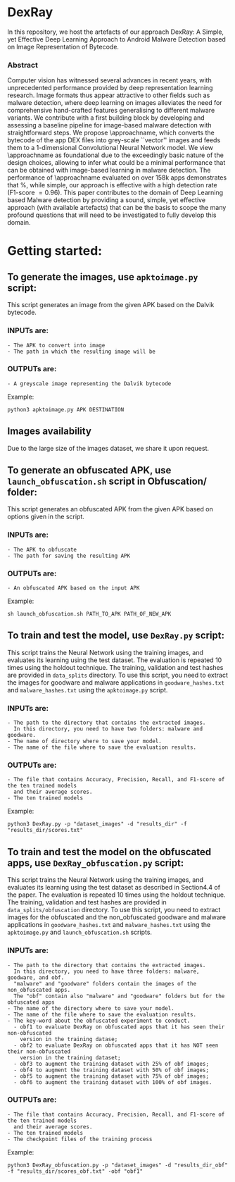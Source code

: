 # DexRay
In this repository, we host the artefacts of our approach DexRay: A Simple, yet Effective Deep Learning Approach to Android Malware Detection based on Image Representation of Bytecode.

### Abstract
Computer vision has witnessed several advances in recent years, with unprecedented performance provided by deep representation learning research. Image formats thus appear attractive to other fields such as malware detection, where deep learning on images alleviates the need for comprehensive hand-crafted features generalising to different malware variants. We contribute with a first building block by developing and assessing a baseline pipeline for image-based malware detection with straightforward steps. We propose \approachname, which converts the bytecode of the app DEX files into grey-scale ``vector'' images and feeds them to a 1-dimensional Convolutional Neural Network model. We view \approachname as foundational due to the exceedingly basic nature of the design choices, allowing to infer what could be a minimal performance that can be obtained with image-based learning in malware detection. The performance of \approachname evaluated on over 158k apps 
demonstrates that %, while simple, our approach is effective with a high detection rate (F1-score $=0.96$). This paper contributes to the domain of Deep Learning based Malware detection by providing a sound, simple, yet effective approach (with available artefacts) that can be the basis to scope the many profound questions that will need to be investigated to fully develop this domain.

# Getting started:
## To generate the images, use ``apktoimage.py`` script:
This script generates an image from the given APK based on the Dalvik bytecode.

### INPUTs are: 
    - The APK to convert into image
    - The path in which the resulting image will be
### OUTPUTs are:
    - A greyscale image representing the Dalvik bytecode

Example: 

```python3 apktoimage.py APK DESTINATION ```

## Images availability

Due to the large size of the images dataset, we share it upon request.

## To generate an obfuscated APK, use ``launch_obfuscation.sh`` script in Obfuscation/ folder:
This script generates an obfuscated APK from the given APK based on options given in the script.

### INPUTs are: 
    - The APK to obfuscate
    - The path for saving the resulting APK
### OUTPUTs are:
    - An obfuscated APK based on the input APK

Example: 

```sh launch_obfuscation.sh PATH_TO_APK PATH_OF_NEW_APK```

## To train and test the model, use ``DexRay.py`` script:
This script trains the Neural Network using the training images, and evaluates its learning using the test dataset.
The evaluation is repeated 10 times using the holdout technique.
The training, validation and test hashes are provided in `data_splits` directory.
To use this script, you need to extract the images for goodware and malware applications in `goodware_hashes.txt` and `malware_hashes.txt` using the `apktoimage.py` script.


### INPUTs are: 

    - The path to the directory that contains the extracted images. 
      In this directory, you need to have two folders: malware and goodware.
    - The name of directory where to save your model.
    - The name of the file where to save the evaluation results.

### OUTPUTs are:
    - The file that contains Accuracy, Precision, Recall, and F1-score of the ten trained models
      and their average scores.
    - The ten trained models

Example: 

```python3 DexRay.py -p "dataset_images" -d "results_dir" -f "results_dir/scores.txt"```


## To train and test the model on the obfuscated apps, use ``DexRay_obfuscation.py`` script:
This script trains the Neural Network using the training images, and evaluates its learning using the test dataset as described in Section4.4 of the paper.
The evaluation is repeated 10 times using the holdout technique.
The training, validation and test hashes are provided in `data_splits/obfuscation` directory.
To use this script, you need to extract images for the obfuscated and the non_obfuscated goodware and malware applications in `goodware_hashes.txt` and `malware_hashes.txt` using the `apktoimage.py` and `launch_obfuscation.sh` scripts.

### INPUTs are: 

    - The path to the directory that contains the extracted images. 
      In this directory, you need to have three folders: malware, goodware, and obf. 
      "malware" and "goodware" folders contain the images of the non_obfuscated apps.
      The "obf" contain also "malware" and "goodware" folders but for the obfuscated apps
    - The name of the directory where to save your model.
    - The name of the file where to save the evaluation results.
    - The key-word about the obfuscated experiment to conduct. 
      - obf1 to evaluate DexRay on obfuscated apps that it has seen their non-obfuscated
        version in the training datase; 
      - obf2 to evaluate DexRay on obfuscated apps that it has NOT seen their non-obfuscated
        version in the training dataset; 
      - obf3 to augment the training dataset with 25% of obf images;  
      - obf4 to augment the training dataset with 50% of obf images; 
      - obf5 to augment the training dataset with 75% of obf images; 
      - obf6 to augment the training dataset with 100% of obf images.

    
### OUTPUTs are:
    - The file that contains Accuracy, Precision, Recall, and F1-score of the ten trained models 
      and their average scores.
    - The ten trained models
    - The checkpoint files of the training process

Example: 

```python3 DexRay_obfuscation.py -p "dataset_images" -d "results_dir_obf" -f "results_dir/scores_obf.txt" -obf "obf1"```
